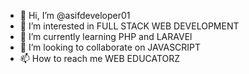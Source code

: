 - 👋 Hi, I’m @asifdeveloper01
- 👀 I’m interested in FULL STACK WEB DEVELOPMENT
- 🌱 I’m currently learning PHP and LARAVEl
- 💞️ I’m looking to collaborate on JAVASCRIPT
- 📫 How to reach me WEB EDUCATORZ

<!---
asifdeveloper01/asifdeveloper01 is a ✨ special ✨ repository because its `README.md` (this file) appears on your GitHub profile.
You can click the Preview link to take a look at your changes.
--->
